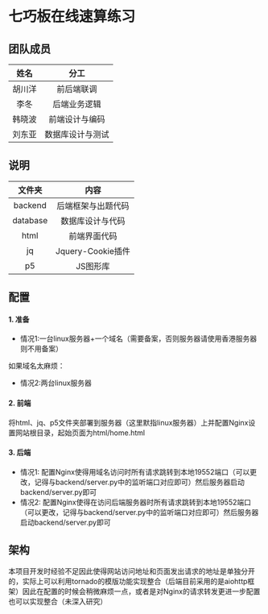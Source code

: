 # 七巧板在线速算练习

## 团队成员

姓名|分工
:-:|:-:
胡川洋|前后端联调
李冬|后端业务逻辑
韩晓波|前端设计与编码
刘东亚|数据库设计与测试

## 说明

文件夹|内容
:-:|:-:
backend|后端框架与出题代码
database|数据库设计与代码
html|前端界面代码
jq|Jquery-Cookie插件
p5|JS图形库

## 配置
#### 1. 准备
* 情况1:一台linux服务器+一个域名（需要备案，否则服务器请使用香港服务器则不用备案）

如果域名太麻烦：

* 情况2:两台linux服务器

#### 2. 前端
将html、jq、p5文件夹部署到服务器（这里默指linux服务器）上并配置Nginx设置网站根目录，起始页面为html/home.html

#### 3. 后端
* 情况1: 配置Nginx使得用域名访问时所有请求跳转到本地19552端口（可以更改，记得与backend/server.py中的监听端口对应即可）然后服务器启动backend/server.py即可
* 情况2: 配置Nginx使得在访问后端服务器时所有请求跳转到本地19552端口（可以更改，记得与backend/server.py中的监听端口对应即可）然后服务器启动backend/server.py即可

## 架构
本项目开发时经验不足因此使得网站访问地址和页面发出请求的地址是单独分开的，实际上可以利用tornado的模版功能实现整合（后端目前采用的是aiohttp框架）因此在配置的时候会稍微麻烦一点，或者是对Nginx的请求转发更进一步配置也可以实现整合（未深入研究）
